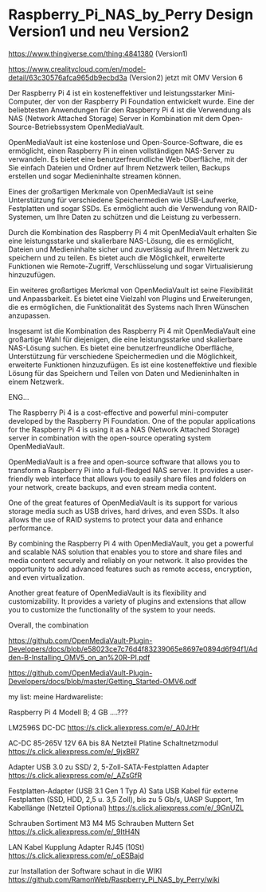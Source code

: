 # Raspberry_Pi_NAS_by_Perry Design Version1 und neu Version2

https://www.thingiverse.com/thing:4841380 (Version1)

https://www.crealitycloud.com/en/model-detail/63c30576afca965db9ecbd3a (Version2) jetzt mit OMV Version 6

Der Raspberry Pi 4 ist ein kosteneffektiver und leistungsstarker Mini-Computer, der von der Raspberry Pi Foundation entwickelt wurde. Eine der beliebtesten Anwendungen für den Raspberry Pi 4 ist die Verwendung als NAS (Network Attached Storage) Server in Kombination mit dem Open-Source-Betriebssystem OpenMediaVault.

OpenMediaVault ist eine kostenlose und Open-Source-Software, die es ermöglicht, einen Raspberry Pi in einen vollständigen NAS-Server zu verwandeln. Es bietet eine benutzerfreundliche Web-Oberfläche, mit der Sie einfach Dateien und Ordner auf Ihrem Netzwerk teilen, Backups erstellen und sogar Medieninhalte streamen können.

Eines der großartigen Merkmale von OpenMediaVault ist seine Unterstützung für verschiedene Speichermedien wie USB-Laufwerke, Festplatten und sogar SSDs. Es ermöglicht auch die Verwendung von RAID-Systemen, um Ihre Daten zu schützen und die Leistung zu verbessern.

Durch die Kombination des Raspberry Pi 4 mit OpenMediaVault erhalten Sie eine leistungsstarke und skalierbare NAS-Lösung, die es ermöglicht, Dateien und Medieninhalte sicher und zuverlässig auf Ihrem Netzwerk zu speichern und zu teilen. Es bietet auch die Möglichkeit, erweiterte Funktionen wie Remote-Zugriff, Verschlüsselung und sogar Virtualisierung hinzuzufügen.

Ein weiteres großartiges Merkmal von OpenMediaVault ist seine Flexibilität und Anpassbarkeit. Es bietet eine Vielzahl von Plugins und Erweiterungen, die es ermöglichen, die Funktionalität des Systems nach Ihren Wünschen anzupassen.

Insgesamt ist die Kombination des Raspberry Pi 4 mit OpenMediaVault eine großartige Wahl für diejenigen, die eine leistungsstarke und skalierbare NAS-Lösung suchen. Es bietet eine benutzerfreundliche Oberfläche, Unterstützung für verschiedene Speichermedien und die Möglichkeit, erweiterte Funktionen hinzuzufügen. Es ist eine kosteneffektive und flexible Lösung für das Speichern und Teilen von Daten und Medieninhalten in einem Netzwerk.

ENG...

The Raspberry Pi 4 is a cost-effective and powerful mini-computer developed by the Raspberry Pi Foundation. One of the popular applications for the Raspberry Pi 4 is using it as a NAS (Network Attached Storage) server in combination with the open-source operating system OpenMediaVault.

OpenMediaVault is a free and open-source software that allows you to transform a Raspberry Pi into a full-fledged NAS server. It provides a user-friendly web interface that allows you to easily share files and folders on your network, create backups, and even stream media content.

One of the great features of OpenMediaVault is its support for various storage media such as USB drives, hard drives, and even SSDs. It also allows the use of RAID systems to protect your data and enhance performance.

By combining the Raspberry Pi 4 with OpenMediaVault, you get a powerful and scalable NAS solution that enables you to store and share files and media content securely and reliably on your network. It also provides the opportunity to add advanced features such as remote access, encryption, and even virtualization.

Another great feature of OpenMediaVault is its flexibility and customizability. It provides a variety of plugins and extensions that allow you to customize the functionality of the system to your needs.

Overall, the combination

https://github.com/OpenMediaVault-Plugin-Developers/docs/blob/e58023ce7c76d4f83239065e8697e0894d6f94f1/Adden-B-Installing_OMV5_on_an%20R-PI.pdf

https://github.com/OpenMediaVault-Plugin-Developers/docs/blob/master/Getting_Started-OMV6.pdf


my list:
meine Hardwareliste:

Raspberry Pi 4 Modell B; 4 GB
....???

LM2596S DC-DC
https://s.click.aliexpress.com/e/_A0JrHr

AC-DC 85-265V 12V 6A bis 8A Netzteil Platine Schaltnetzmodul
https://s.click.aliexpress.com/e/_9jxBR7

Adapter USB 3.0 zu SSD/ 2, 5-Zoll-SATA-Festplatten Adapter
https://s.click.aliexpress.com/e/_AZsGfR

Festplatten-Adapter (USB 3.1 Gen 1 Typ A) Sata USB Kabel für externe Festplatten
(SSD, HDD, 2,5 u. 3,5 Zoll), bis zu 5 Gb/s, UASP Support, 1m Kabellänge (Netzteil Optional)
https://s.click.aliexpress.com/e/_9GnUZL

Schrauben Sortiment M3 M4 M5 Schrauben Muttern Set
https://s.click.aliexpress.com/e/_9ItH4N

LAN Kabel Kupplung Adapter RJ45 (10St)
https://s.click.aliexpress.com/e/_oESBajd


zur Installation der Software schaut in die WIKI
https://github.com/RamonWeb/Raspberry_Pi_NAS_by_Perry/wiki

